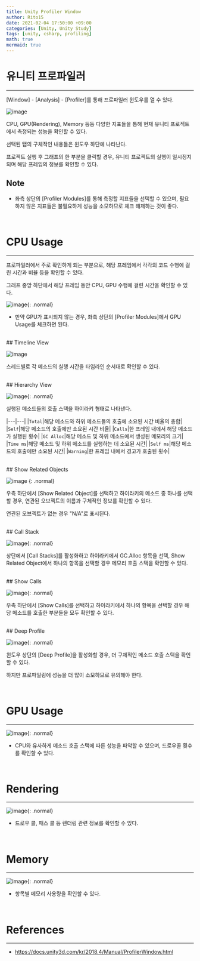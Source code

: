 ```yaml
---
title: Unity Profiler Window
author: Rito15
date: 2021-02-04 17:50:00 +09:00
categories: [Unity, Unity Study]
tags: [unity, csharp, profiling]
math: true
mermaid: true
---
```


# 유니티 프로파일러
---
[Window] - [Analysis] - [Profiler]를 통해 프로파일러 윈도우를 열 수 있다.

![image](https://user-images.githubusercontent.com/42164422/106927000-0a712380-6755-11eb-87bd-ba4d22bf0bbc.png)

CPU, GPU(Rendering), Memory 등등 다양한 지표들을 통해 현재 유니티 프로젝트에서 측정되는 성능을 확인할 수 있다.

선택된 탭의 구체적인 내용들은 윈도우 하단에 나타난다.

프로젝트 실행 후 그래프의 한 부분을 클릭할 경우, 유니티 프로젝트의 실행이 일시정지되며 해당 프레임의 정보를 확인할 수 있다.

## **Note**
- 좌측 상단의 [Profiler Modules]를 통해 측정할 지표들을 선택할 수 있으며, 필요하지 않은 지표들은 불필요하게 성능을 소모하므로 체크 해제하는 것이 좋다.

<br>

# CPU Usage
---
프로파일러에서 주로 확인하게 되는 부분으로, 해당 프레임에서 각각의 코드 수행에 걸린 시간과 비율 등을 확인할 수 있다.

그래프 중앙 하단에서 해당 프레임 동안 CPU, GPU 수행에 걸린 시간을 확인할 수 있다.

![image](https://user-images.githubusercontent.com/42164422/106927047-1957d600-6755-11eb-8035-14de7be3294a.png){: .normal}

- 만약 GPU가 표시되지 않는 경우, 좌측 상단의 [Profiler Modules]에서 GPU Usage를 체크하면 된다.

<br>
## Timeline View

![image](https://user-images.githubusercontent.com/42164422/106882158-c7498d00-6721-11eb-95e5-11b029ed4989.png)

스레드별로 각 메소드의 실행 시간을 타임라인 순서대로 확인할 수 있다.

<br>
## Hierarchy View

![image](https://user-images.githubusercontent.com/42164422/106927972-0d204880-6756-11eb-8f32-bd2812f68a0f.png){: .normal}

실행된 메소드들의 호출 스택을 하이라키 형태로 나타낸다.

|---|---|
|`Total`|해당 메소드와 하위 메소드들의 호출에 소요된 시간 비율의 총합|
|`Self`|해당 메소드의 호출에만 소요된 시간 비율|
|`Calls`|한 프레임 내에서 해당 메소드가 실행된 횟수|
|`GC Alloc`|해당 메소드 및 하위 메소드에서 생성된 메모리의 크기|
|`Time ms`|해당 메소드 및 하위 메소드를 실행하는 데 소요된 시간|
|`Self ms`|해당 메소드의 호출에만 소요된 시간|
|`Warning`|한 프레임 내에서 경고가 호출된 횟수|

<br>
## Show Related Objects

![image](https://user-images.githubusercontent.com/42164422/106928125-34771580-6756-11eb-9b05-876b0d8278cd.png)
{: .normal}

우측 하단에서 [Show Related Object]를 선택하고 하이라키의 메소드 중 하나를 선택할 경우, 연관된 오브젝트의 이름과 구체적인 정보를 확인할 수 있다.

연관된 오브젝트가 없는 경우 "N/A"로 표시된다.


<br>
## Call Stack

![image](https://user-images.githubusercontent.com/42164422/106928446-8881fa00-6756-11eb-9d67-984138170f56.png){: .normal}

상단에서 [Call Stacks]를 활성화하고 하이라키에서 GC.Alloc 항목을 선택, Show Related Object에서 하나의 항목을 선택할 경우 메모리 호출 스택을 확인할 수 있다.

<br>
## Show Calls

![image](https://user-images.githubusercontent.com/42164422/106928534-9fc0e780-6756-11eb-9ab9-0d4a7066244e.png){: .normal}

우측 하단에서 [Show Calls]를 선택하고 하이라키에서 하나의 항목을 선택할 경우 해당 메소드를 호출한 부분들을 모두 확인할 수 있다.

<br>
## Deep Profile

![image](https://user-images.githubusercontent.com/42164422/106928722-d1d24980-6756-11eb-85b3-a485b76a74d4.png){: .normal}

윈도우 상단의 [Deep Profile]을 활성화할 경우, 더 구체적인 메소드 호출 스택을 확인할 수 있다.

하지만 프로파일링에 성능을 더 많이 소모하므로 유의해야 한다.

<br>

# GPU Usage
---

![image](https://user-images.githubusercontent.com/42164422/106928934-18c03f00-6757-11eb-8869-4cae095f30a3.png){: .normal}

- CPU와 유사하게 메소드 호출 스택에 따른 성능을 파악할 수 있으며, 드로우콜 횟수를 확인할 수 있다.

<br>

# Rendering
---

![image](https://user-images.githubusercontent.com/42164422/106878840-c878bb00-671d-11eb-9a57-b1f0b2c43b44.png){: .normal}

- 드로우 콜, 패스 콜 등 렌더링 관련 정보를 확인할 수 있다.

<br>

# Memory
---

![image](https://user-images.githubusercontent.com/42164422/106881595-15aa5c00-6721-11eb-9cc0-20aba09631ea.png){: .normal}

- 항목별 메모리 사용량을 확인할 수 있다.

<br>

# References
---
- <https://docs.unity3d.com/kr/2018.4/Manual/ProfilerWindow.html>
